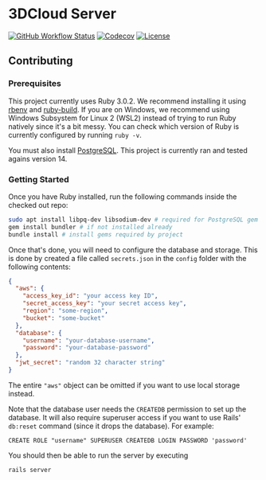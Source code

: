 # 3DCloud Server
[![GitHub Workflow Status](https://img.shields.io/github/workflow/status/3DCloud/Server/lint-and-test?style=flat-square)](https://github.com/3DCloud/Server/actions/workflows/lint-and-test.yml)
[![Codecov](https://img.shields.io/codecov/c/github/3DCloud/Server?style=flat-square)](https://codecov.io/gh/3DCloud/Server)
[![License](https://img.shields.io/github/license/3DCloud/Server?style=flat-square)](https://github.com/3DCloud/Server/blob/main/LICENSE)

## Contributing
### Prerequisites
This project currently uses Ruby 3.0.2. We recommend installing it using [rbenv](https://github.com/rbenv/rbenv) and [ruby-build](https://github.com/rbenv/ruby-build). If you are on Windows, we recommend using Windows Subsystem for Linux 2 (WSL2) instead of trying to run Ruby natively since it's a bit messy. You can check which version of Ruby is currently configured by running `ruby -v`.

You must also install [PostgreSQL](https://www.postgresql.org/download/). This project is currently ran and tested agains version 14.

### Getting Started
Once you have Ruby installed, run the following commands inside the checked out repo:
```bash
sudo apt install libpq-dev libsodium-dev # required for PostgreSQL gem's native extensions & JWT signing
gem install bundler # if not installed already
bundle install # install gems required by project
```

Once that's done, you will need to configure the database and storage. This is done by created a file called `secrets.json` in the `config` folder with the following contents:
```json
{
  "aws": {
    "access_key_id": "your access key ID",
    "secret_access_key": "your secret access key",
    "region": "some-region",
    "bucket": "some-bucket"
  },
  "database": {
    "username": "your-database-username",
    "password": "your-database-password"
  },
  "jwt_secret": "random 32 character string"
}
```

The entire `"aws"` object can be omitted if you want to use local storage instead.

Note that the database user needs the `CREATEDB` permission to set up the database. It will also require superuser access if you want to use Rails' `db:reset` command (since it drops the database).
For example:
```postgresql
CREATE ROLE "username" SUPERUSER CREATEDB LOGIN PASSWORD 'password'
```

You should then be able to run the server by executing
```
rails server
```
